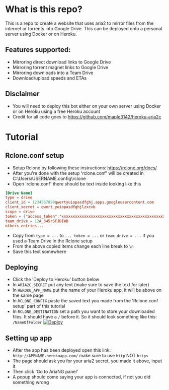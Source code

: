 # What is this repo?
This is a repo to create a website that uses aria2 to mirror files from the internet or torrents into Google Drive. This can be deployed onto a personal server using Docker or on Heroku.

## Features supported:
- Mirroring direct download links to Google Drive
- Mirroring torrent magnet links to Google Drive
- Mirroring downloads into a Team Drive
- Download/upload speeds and ETAs

## Disclaimer
- You will need to deploy this bot either on your own server using Docker or on Heroku using a free Heroku account
- Credit for all code goes to https://github.com/maple3142/heroku-aria2c

# Tutorial
## Rclone.conf setup
- Setup Rclone by following these instructions: https://rclone.org/docs/
- After you're done with the setup 'rclone.conf' will be created in C:\Users\USERNAME\.config\rclone
- Open 'rclone.conf' there should be text inside looking like this
```conf
[Drive Name]
type = drive
client_id = 1234567890qwertyuiopasdfghj.apps.googleusercontent.com
client_secret = qwert_yuiopasdfghjlzxcvb
scope = drive
token = {"access_token":"xxxxxxxxxxxxxxxxxxxxxxxxxxxxxxxxxxxxxxxxxxxxxxxxxxxxxxxxxxxxxxxxxxxxxxxxxxxxxxxxxxxxxxxxxxxxxxxxxxx","token_type":"Bearer","refresh_token":"1//xxxxxxxxxxxxxxxxxxxxxxxxxxxxxxxxxxxxxxxxxxxxxxxxxxxxxxxxx","expiry":"2020-02-0123:01:01.12345678+01:00"}
team_drive = 12A_345rSFJDIWD
others entries...
```
- Copy from `type = ...` to  `... token = ...` or `team_drive = ...` if you used a Team Drive in the Rclone setup
- From the above copied items change each line break to `\n`
- Save this text somewhere
## Deploying
- Click the 'Deploy to Heroku' button below
- In `ARIA2C_SECRET` put any text (make sure to save the text for later)
- In `HEROKU_APP_NAME` put the name of your Heroku app, it will be above on the same page
- In `RCLONE_CONFIG` paste the saved text you made from the 'Rclone.conf setup' part of this tutorial
- In `RCLONE_DESTINATION` set a path you want to store your downloaded files. It should have a `/` before it. So it should look something like this: `/NameOfFolder`
[![Deploy](https://www.herokucdn.com/deploy/button.svg)](https://heroku.com/deploy)

## Setting up app
- After the app has been deployed open this link: `http://APPNAME.herokuapp.com/` make sure to use `http` NOT `https`
- The page should ask you for your aria2 secret, you made it above, input it
- Then click 'Go to AriaNG panel'
- A popup should come saying your app is connected, if not you did something wrong
